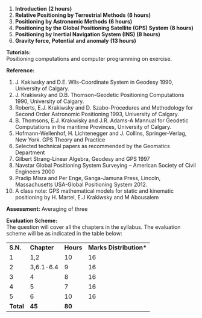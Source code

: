 1. **Introduction** **(2 hours)**
2. **Relative Positioning by Terrestrial Methods** **(8 hours)**
3. **Positioning by Astronomic Methods** **(6 hours)**
4. **Positioning by the Global Positioning Satellite (GPS) System** **(8 hours)**
5. **Positioning by Inertial Navigation System (INS)** **(8 hours)**
6. **Gravity force, Potential and anomaly** **(13 hours)**

**Tutorials:**  
Positioning computations and computer programming on exercise.

**Reference:**

1. J. Kakiwsky and D.E. Wlls-Coordinate System in Geodesy 1990, University of Calgary.
2. J. Krakiwsky and D.B. Thomson-Geodetic Positioning Computations 1990, University of Calgary.
3. Roberts, E.J. Krakiwsky and D. Szabo-Procedures and Methodology for Second Order Astronomic Positioning 1993, University of Calgary.
4. B. Thomsons, E.J. Krakwisky and J.R. Adams-A Mannual for Geodetic Computations in the maritime Provinces, University of Calgary.
5. Hofmann-Wellenhof, H. Lichtenegger and J. Collins, Springer-Verlag, New York. GPS Theory and Practice
6. Selected technical papers as recommended by the Geomatics Department
7. Gilbert Strang-Linear Algebra, Geodesy and GPS 1997
8. Navstar Global Positioning System Surveying – American Society of Civil Engineers 2000
9. Pradip Misra and Per Enge, Ganga-Jamuna Press, Lincoln, Massachusetts USA-Global Positioning System 2012.
10. A class note: GPS mathematical models for static and kinematic positioning by H. Martel, E.J Krakiwsky and M Abousalem

**Assessment:** Averaging of three

**Evaluation Scheme:**  
The question will cover all the chapters in the syllabus. The evaluation scheme will be as indicated in the table below:

|           |             |           |                          |
| --------- | ----------- | --------- | ------------------------ |
| **S.N.**  | **Chapter** | **Hours** | **Marks Distribution\*** |
| 1         | 1,2         | 10        | 16                       |
| 2         | 3,6.1-6.4   | 9         | 16                       |
| 3         | 4           | 8         | 16                       |
| 4         | 5           | 7         | 16                       |
| 5         | 6           | 10        | 16                       |
| **Total** | **45**      | **80**    |

